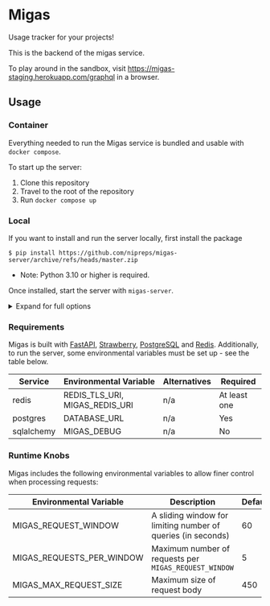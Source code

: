 # Migas

Usage tracker for your projects!

This is the backend of the migas service.

To play around in the sandbox, visit https://migas-staging.herokuapp.com/graphql in a browser.



## Usage

### Container
Everything needed to run the Migas service is bundled and usable with `docker compose`.

To start up the server:
1) Clone this repository
2) Travel to the root of the repository
3) Run `docker compose up`

### Local
If you want to install and run the server locally, first install the package

```
$ pip install https://github.com/nipreps/migas-server/archive/refs/heads/master.zip
```

* Note: Python 3.10 or higher is required.

Once installed, start the server with `migas-server`.

<details>
<summary>Expand for full options</summary>

```
usage: migas-server [-h] [--host HOST] [--port PORT] [--workers WORKERS] [--reload] [--proxy-headers]

options:
  -h, --help         show this help message and exit
  --host HOST        hostname
  --port PORT        server port
  --workers WORKERS  worker processes
  --reload           Reload app on change (dev only)
  --proxy-headers    Accept incoming proxy headers
  --headers [HEADERS ...]  Custom HTTP response headers as 'Name:Value' pairs
```
</details>

### Requirements

Migas is built with [FastAPI](https://fastapi.tiangolo.com/), [Strawberry](https://strawberry.rocks/), [PostgreSQL](https://www.postgresql.org/) and [Redis](https://redis.com/). Additionally, to run the server, some environmental variables must be set up - see the table below.

| Service | Environmental Variable | Alternatives | Required |
| ------- | ---------------------- | -------------| -------- |
| redis | REDIS_TLS_URI, MIGAS_REDIS_URI | n/a | At least one
| postgres | DATABASE_URL | n/a | Yes
| sqlalchemy | MIGAS_DEBUG | n/a | No


### Runtime Knobs

Migas includes the following environmental variables to allow finer control when processing requests:

| Environmental Variable | Description | Default |
| ---- | ---- | ---- |
| MIGAS_REQUEST_WINDOW | A sliding window for limiting number of queries (in seconds) | 60 |
| MIGAS_REQUESTS_PER_WINDOW | Maximum number of requests per `MIGAS_REQUEST_WINDOW` | 5 |
| MIGAS_MAX_REQUEST_SIZE | Maximum size of request body | 450 |
